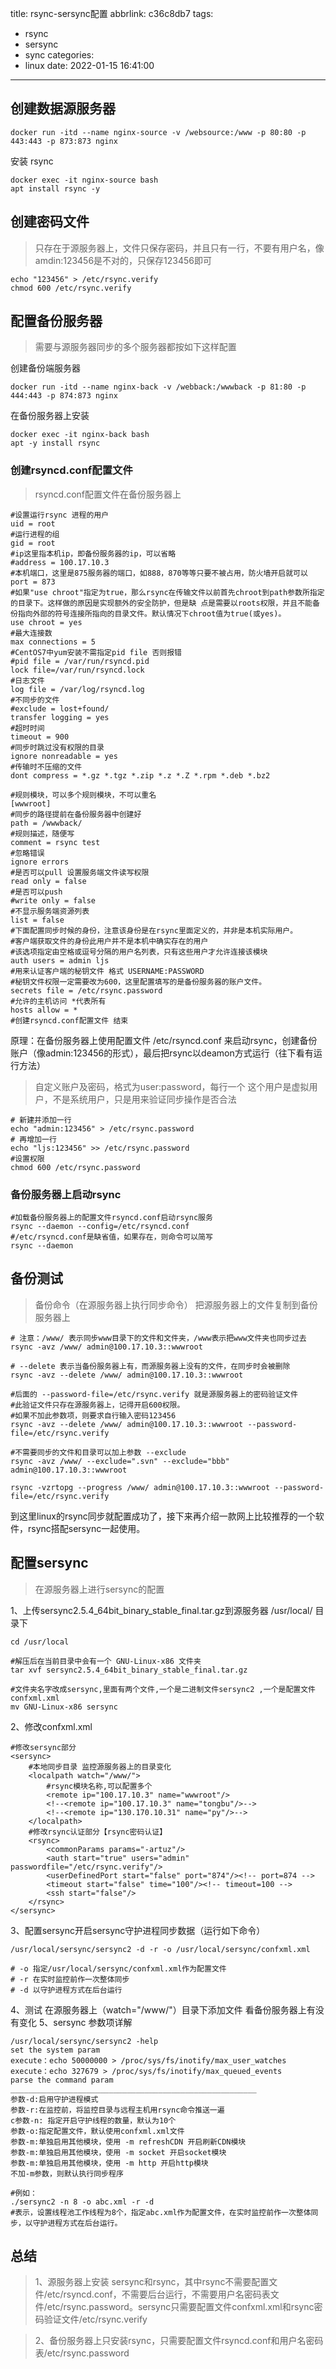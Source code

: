 title: rsync-sersync配置
abbrlink: c36c8db7
tags:
  - rsync
  - sersync
  - sync
categories:
  - linux
date: 2022-01-15 16:41:00
---
<!-- toc -->
## 创建数据源服务器
<!-- more -->
```shell
docker run -itd --name nginx-source -v /websource:/www -p 80:80 -p 443:443 -p 873:873 nginx
```
安装 rsync
```shell
docker exec -it nginx-source bash
apt install rsync -y
```

## 创建密码文件
> 只存在于源服务器上，文件只保存密码，并且只有一行，不要有用户名，像amdin:123456是不对的，只保存123456即可
```shell
echo "123456" > /etc/rsync.verify
chmod 600 /etc/rsync.verify
```
## 配置备份服务器
> 需要与源服务器同步的多个服务器都按如下这样配置

创建备份端服务器
```shell
docker run -itd --name nginx-back -v /webback:/wwwback -p 81:80 -p 444:443 -p 874:873 nginx
```

在备份服务器上安装
```shell
docker exec -it nginx-back bash
apt -y install rsync
```
### 创建rsyncd.conf配置文件
> rsyncd.conf配置文件在备份服务器上
```
#设置运行rsync 进程的用户
uid = root
#运行进程的组
gid = root
#ip这里指本机ip，即备份服务器的ip，可以省略
#address = 100.17.10.3
#本机端口，这里是875服务器的端口，如888，870等等只要不被占用，防火墙开启就可以
port = 873
#如果"use chroot"指定为true，那么rsync在传输文件以前首先chroot到path参数所指定的目录下。这样做的原因是实现额外的安全防护，但是缺 点是需要以roots权限，并且不能备份指向外部的符号连接所指向的目录文件。默认情况下chroot值为true(或yes)。
use chroot = yes
#最大连接数
max connections = 5
#CentOS7中yum安装不需指定pid file 否则报错
#pid file = /var/run/rsyncd.pid
lock file=/var/run/rsyncd.lock
#日志文件
log file = /var/log/rsyncd.log
#不同步的文件
#exclude = lost+found/
transfer logging = yes
#超时时间
timeout = 900
#同步时跳过没有权限的目录
ignore nonreadable = yes
#传输时不压缩的文件
dont compress = *.gz *.tgz *.zip *.z *.Z *.rpm *.deb *.bz2

#规则模块，可以多个规则模块，不可以重名
[wwwroot]
#同步的路径提前在备份服务器中创建好
path = /wwwback/
#规则描述，随便写
comment = rsync test
#忽略错误
ignore errors
#是否可以pull 设置服务端文件读写权限
read only = false
#是否可以push
#write only = false
#不显示服务端资源列表
list = false
#下面配置同步时候的身份，注意该身份是在rsync里面定义的，并非是本机实际用户。
#客户端获取文件的身份此用户并不是本机中确实存在的用户
#该选项指定由空格或逗号分隔的用户名列表，只有这些用户才允许连接该模块
auth users = admin ljs
#用来认证客户端的秘钥文件 格式 USERNAME:PASSWORD
#秘钥文件权限一定需要改为600，这里配置填写的是备份服务器的账户文件。
secrets file = /etc/rsync.password
#允许的主机访问 *代表所有
hosts allow = *
#创建rsyncd.conf配置文件 结束
```
原理：在备份服务器上使用配置文件 /etc/rsyncd.conf 来启动rsync，创建备份账户（像admin:123456的形式），最后把rsync以deamon方式运行（往下看有运行方法）

> 自定义账户及密码，格式为user:password，每行一个
这个用户是虚拟用户，不是系统用户，只是用来验证同步操作是否合法
```shell
# 新建并添加一行
echo "admin:123456" > /etc/rsync.password
# 再增加一行
echo "ljs:123456" >> /etc/rsync.password
#设置权限
chmod 600 /etc/rsync.password
```
### 备份服务器上启动rsync
```shell
#加载备份服务器上的配置文件rsyncd.conf启动rsync服务
rsync --daemon --config=/etc/rsyncd.conf
#/etc/rsyncd.conf是缺省值，如果存在，则命令可以简写
rsync --daemon
```
## 备份测试
> 备份命令（在源服务器上执行同步命令）
把源服务器上的文件复制到备份服务器上
```shell
# 注意：/www/ 表示同步www目录下的文件和文件夹，/www表示把www文件夹也同步过去
rsync -avz /www/ admin@100.17.10.3::wwwroot

# --delete 表示当备份服务器上有，而源服务器上没有的文件，在同步时会被删除
rsync -avz --delete /www/ admin@100.17.10.3::wwwroot

#后面的 --password-file=/etc/rsync.verify 就是源服务器上的密码验证文件
#此验证文件只存在源服务器上，记得开启600权限。
#如果不加此参数项，则要求自行输入密码123456
rsync -avz --delete /www/ admin@100.17.10.3::wwwroot --password-file=/etc/rsync.verify

#不需要同步的文件和目录可以加上参数 --exclude
rsync -avz /www/ --exclude=".svn" --exclude="bbb" admin@100.17.10.3::wwwroot

rsync -vzrtopg --progress /www/ admin@100.17.10.3::wwwroot --password-file=/etc/rsync.verify
```
到这里linux的rsync同步就配置成功了，接下来再介绍一款网上比较推荐的一个软件，rsync搭配sersync一起使用。
## 配置sersync
> 在源服务器上进行sersync的配置

1、上传sersync2.5.4_64bit_binary_stable_final.tar.gz到源服务器 /usr/local/ 目录下
```shell
cd /usr/local

#解压后在当前目录中会有一个 GNU-Linux-x86 文件夹
tar xvf sersync2.5.4_64bit_binary_stable_final.tar.gz

#文件夹名字改成sersync,里面有两个文件,一个是二进制文件sersync2 ,一个是配置文件confxml.xml
mv GNU-Linux-x86 sersync
```
2、修改confxml.xml
```
#修改sersync部分
<sersync>
    #本地同步目录 监控源服务器上的目录变化
    <localpath watch="/www/">
        #rsync模块名称,可以配置多个
        <remote ip="100.17.10.3" name="wwwroot"/>
        <!--<remote ip="100.17.10.3" name="tongbu"/>-->
        <!--<remote ip="130.170.10.31" name="py"/>-->
    </localpath>
    #修改rsync认证部分【rsync密码认证】
    <rsync>
        <commonParams params="-artuz"/>
        <auth start="true" users="admin" passwordfile="/etc/rsync.verify"/>
        <userDefinedPort start="false" port="874"/><!-- port=874 -->
        <timeout start="false" time="100"/><!-- timeout=100 -->
        <ssh start="false"/>
    </rsync>
</sersync>
```
3、配置sersync开启sersync守护进程同步数据（运行如下命令）
```shell
/usr/local/sersync/sersync2 -d -r -o /usr/local/sersync/confxml.xml

# -o 指定/usr/local/sersync/confxml.xml作为配置文件
# -r 在实时监控前作一次整体同步
# -d 以守护进程方式在后台运行
```
4、测试
在源服务器上（watch="/www/"）目录下添加文件 看备份服务器上有没有变化
5、sersync 参数项详解
```
/usr/local/sersync/sersync2 -help
set the system param
execute：echo 50000000 > /proc/sys/fs/inotify/max_user_watches
execute：echo 327679 > /proc/sys/fs/inotify/max_queued_events
parse the command param
_______________________________________________________
参数-d:启用守护进程模式
参数-r:在监控前，将监控目录与远程主机用rsync命令推送一遍
c参数-n: 指定开启守护线程的数量，默认为10个
参数-o:指定配置文件，默认使用confxml.xml文件
参数-m:单独启用其他模块，使用 -m refreshCDN 开启刷新CDN模块
参数-m:单独启用其他模块，使用 -m socket 开启socket模块
参数-m:单独启用其他模块，使用 -m http 开启http模块
不加-m参数，则默认执行同步程序

#例如：
./sersync2 -n 8 -o abc.xml -r -d
#表示，设置线程池工作线程为8个，指定abc.xml作为配置文件，在实时监控前作一次整体同步，以守护进程方式在后台运行。
```

## 总结
> 1、源服务器上安装 sersync和rsync，其中rsync不需要配置文件/etc/rsyncd.conf，不需要后台运行，不需要用户名密码表文件/etc/rsync.password。sersync只需要配置文件confxml.xml和rsync密码验证文件/etc/rsync.verify

> 2、备份服务器上只安装rsync，只需要配置文件rsyncd.conf和用户名密码表/etc/rsync.password